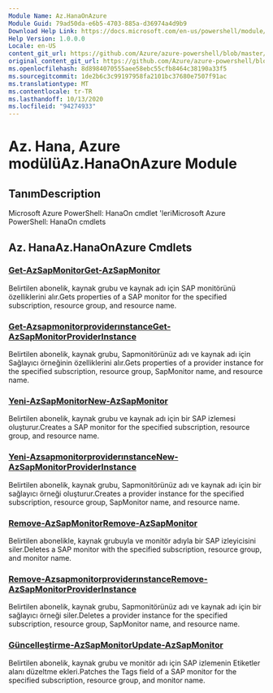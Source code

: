 ```yaml
---
Module Name: Az.HanaOnAzure
Module Guid: 79ad50da-e6b5-4703-885a-d36974a4d9b9
Download Help Link: https://docs.microsoft.com/en-us/powershell/module/az.hanaonazure
Help Version: 1.0.0.0
Locale: en-US
content_git_url: https://github.com/Azure/azure-powershell/blob/master/src/HanaOnAzure/help/Az.HanaOnAzure.md
original_content_git_url: https://github.com/Azure/azure-powershell/blob/master/src/HanaOnAzure/help/Az.HanaOnAzure.md
ms.openlocfilehash: 8d8984070555aee58ebc55cfb8464c38190a33f5
ms.sourcegitcommit: 1de2b6c3c99197958fa2101bc37680e7507f91ac
ms.translationtype: MT
ms.contentlocale: tr-TR
ms.lasthandoff: 10/13/2020
ms.locfileid: "94274933"
---
```

# <span data-ttu-id="01438-101">Az. Hana, Azure modülü</span><span class="sxs-lookup"><span data-stu-id="01438-101">Az.HanaOnAzure Module</span></span>
## <span data-ttu-id="01438-102">Tanım</span><span class="sxs-lookup"><span data-stu-id="01438-102">Description</span></span>
<span data-ttu-id="01438-103">Microsoft Azure PowerShell: HanaOn cmdlet 'leri</span><span class="sxs-lookup"><span data-stu-id="01438-103">Microsoft Azure PowerShell: HanaOn cmdlets</span></span>

## <span data-ttu-id="01438-104">Az. Hana</span><span class="sxs-lookup"><span data-stu-id="01438-104">Az.HanaOnAzure Cmdlets</span></span>
### [<span data-ttu-id="01438-105">Get-AzSapMonitor</span><span class="sxs-lookup"><span data-stu-id="01438-105">Get-AzSapMonitor</span></span>](Get-AzSapMonitor.md)
<span data-ttu-id="01438-106">Belirtilen abonelik, kaynak grubu ve kaynak adı için SAP monitörünü özelliklerini alır.</span><span class="sxs-lookup"><span data-stu-id="01438-106">Gets properties of a SAP monitor for the specified subscription, resource group, and resource name.</span></span>

### [<span data-ttu-id="01438-107">Get-Azsapmonitorproviderınstance</span><span class="sxs-lookup"><span data-stu-id="01438-107">Get-AzSapMonitorProviderInstance</span></span>](Get-AzSapMonitorProviderInstance.md)
<span data-ttu-id="01438-108">Belirtilen abonelik, kaynak grubu, Sapmonitörünüz adı ve kaynak adı için Sağlayıcı örneğinin özelliklerini alır.</span><span class="sxs-lookup"><span data-stu-id="01438-108">Gets properties of a provider instance for the specified subscription, resource group, SapMonitor name, and resource name.</span></span>

### [<span data-ttu-id="01438-109">Yeni-AzSapMonitor</span><span class="sxs-lookup"><span data-stu-id="01438-109">New-AzSapMonitor</span></span>](New-AzSapMonitor.md)
<span data-ttu-id="01438-110">Belirtilen abonelik, kaynak grubu ve kaynak adı için bir SAP izlemesi oluşturur.</span><span class="sxs-lookup"><span data-stu-id="01438-110">Creates a SAP monitor for the specified subscription, resource group, and resource name.</span></span>

### [<span data-ttu-id="01438-111">Yeni-Azsapmonitorproviderınstance</span><span class="sxs-lookup"><span data-stu-id="01438-111">New-AzSapMonitorProviderInstance</span></span>](New-AzSapMonitorProviderInstance.md)
<span data-ttu-id="01438-112">Belirtilen abonelik, kaynak grubu, Sapmonitörünüz adı ve kaynak adı için bir sağlayıcı örneği oluşturur.</span><span class="sxs-lookup"><span data-stu-id="01438-112">Creates a provider instance for the specified subscription, resource group, SapMonitor name, and resource name.</span></span>

### [<span data-ttu-id="01438-113">Remove-AzSapMonitor</span><span class="sxs-lookup"><span data-stu-id="01438-113">Remove-AzSapMonitor</span></span>](Remove-AzSapMonitor.md)
<span data-ttu-id="01438-114">Belirtilen abonelikle, kaynak grubuyla ve monitör adıyla bir SAP izleyicisini siler.</span><span class="sxs-lookup"><span data-stu-id="01438-114">Deletes a SAP monitor with the specified subscription, resource group, and monitor name.</span></span>

### [<span data-ttu-id="01438-115">Remove-Azsapmonitorproviderınstance</span><span class="sxs-lookup"><span data-stu-id="01438-115">Remove-AzSapMonitorProviderInstance</span></span>](Remove-AzSapMonitorProviderInstance.md)
<span data-ttu-id="01438-116">Belirtilen abonelik, kaynak grubu, Sapmonitörünüz adı ve kaynak adı için bir sağlayıcı örneği siler.</span><span class="sxs-lookup"><span data-stu-id="01438-116">Deletes a provider instance for the specified subscription, resource group, SapMonitor name, and resource name.</span></span>

### [<span data-ttu-id="01438-117">Güncelleştirme-AzSapMonitor</span><span class="sxs-lookup"><span data-stu-id="01438-117">Update-AzSapMonitor</span></span>](Update-AzSapMonitor.md)
<span data-ttu-id="01438-118">Belirtilen abonelik, kaynak grubu ve monitör adı için SAP izlemenin Etiketler alanı düzeltme ekleri.</span><span class="sxs-lookup"><span data-stu-id="01438-118">Patches the Tags field of a SAP monitor for the specified subscription, resource group, and monitor name.</span></span>

